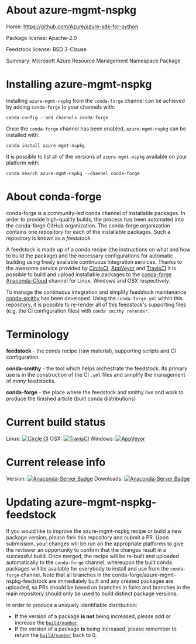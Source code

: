 About azure-mgmt-nspkg
======================

Home: https://github.com/Azure/azure-sdk-for-python

Package license: Apache-2.0

Feedstock license: BSD 3-Clause

Summary: Microsoft Azure Resource Management Namespace Package



Installing azure-mgmt-nspkg
===========================

Installing `azure-mgmt-nspkg` from the `conda-forge` channel can be achieved by adding `conda-forge` to your channels with:

```
conda config --add channels conda-forge
```

Once the `conda-forge` channel has been enabled, `azure-mgmt-nspkg` can be installed with:

```
conda install azure-mgmt-nspkg
```

It is possible to list all of the versions of `azure-mgmt-nspkg` available on your platform with:

```
conda search azure-mgmt-nspkg --channel conda-forge
```



About conda-forge
=================

conda-forge is a community-led conda channel of installable packages.
In order to provide high-quality builds, the process has been automated into the
conda-forge GitHub organization. The conda-forge organization contains one repository
for each of the installable packages. Such a repository is known as a *feedstock*.

A feedstock is made up of a conda recipe (the instructions on what and how to build
the package) and the necessary configurations for automatic building using freely
available continuous integration services. Thanks to the awesome service provided by
[CircleCI](https://circleci.com/), [AppVeyor](http://www.appveyor.com/)
and [TravisCI](https://travis-ci.org/) it is possible to build and upload installable
packages to the [conda-forge](https://anaconda.org/conda-forge)
[Anaconda-Cloud](http://docs.anaconda.org/) channel for Linux, Windows and OSX respectively.

To manage the continuous integration and simplify feedstock maintenance
[conda-smithy](http://github.com/conda-forge/conda-smithy) has been developed.
Using the ``conda-forge.yml`` within this repository, it is possible to re-render all of
this feedstock's supporting files (e.g. the CI configuration files) with ``conda smithy rerender``.


Terminology
===========

**feedstock** - the conda recipe (raw material), supporting scripts and CI configuration.

**conda-smithy** - the tool which helps orchestrate the feedstock.
                   Its primary use is in the construction of the CI ``.yml`` files
                   and simplify the management of *many* feedstocks.

**conda-forge** - the place where the feedstock and smithy live and work to
                  produce the finished article (built conda distributions)

Current build status
====================

Linux: [![Circle CI](https://circleci.com/gh/conda-forge/azure-mgmt-nspkg-feedstock.svg?style=shield)](https://circleci.com/gh/conda-forge/azure-mgmt-nspkg-feedstock)
OSX: [![TravisCI](https://travis-ci.org/conda-forge/azure-mgmt-nspkg-feedstock.svg?branch=master)](https://travis-ci.org/conda-forge/azure-mgmt-nspkg-feedstock)
Windows: [![AppVeyor](https://ci.appveyor.com/api/projects/status/github/conda-forge/azure-mgmt-nspkg-feedstock?svg=True)](https://ci.appveyor.com/project/conda-forge/azure-mgmt-nspkg-feedstock/branch/master)

Current release info
====================
Version: [![Anaconda-Server Badge](https://anaconda.org/conda-forge/azure-mgmt-nspkg/badges/version.svg)](https://anaconda.org/conda-forge/azure-mgmt-nspkg)
Downloads: [![Anaconda-Server Badge](https://anaconda.org/conda-forge/azure-mgmt-nspkg/badges/downloads.svg)](https://anaconda.org/conda-forge/azure-mgmt-nspkg)


Updating azure-mgmt-nspkg-feedstock
===================================

If you would like to improve the azure-mgmt-nspkg recipe or build a new
package version, please fork this repository and submit a PR. Upon submission,
your changes will be run on the appropriate platforms to give the reviewer an
opportunity to confirm that the changes result in a successful build. Once
merged, the recipe will be re-built and uploaded automatically to the
`conda-forge` channel, whereupon the built conda packages will be available for
everybody to install and use from the `conda-forge` channel.
Note that all branches in the conda-forge/azure-mgmt-nspkg-feedstock are
immediately built and any created packages are uploaded, so PRs should be based
on branches in forks and branches in the main repository should only be used to
build distinct package versions.

In order to produce a uniquely identifiable distribution:
 * If the version of a package **is not** being increased, please add or increase
   the [``build/number``](http://conda.pydata.org/docs/building/meta-yaml.html#build-number-and-string).
 * If the version of a package **is** being increased, please remember to return
   the [``build/number``](http://conda.pydata.org/docs/building/meta-yaml.html#build-number-and-string)
   back to 0.
